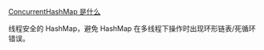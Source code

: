 [ConcurrentHashMap 是什么](https://zhuanlan.zhihu.com/p/31614308)  
  
线程安全的 HashMap，避免 HashMap 在多线程下操作时出现环形链表/死循环错误。  

